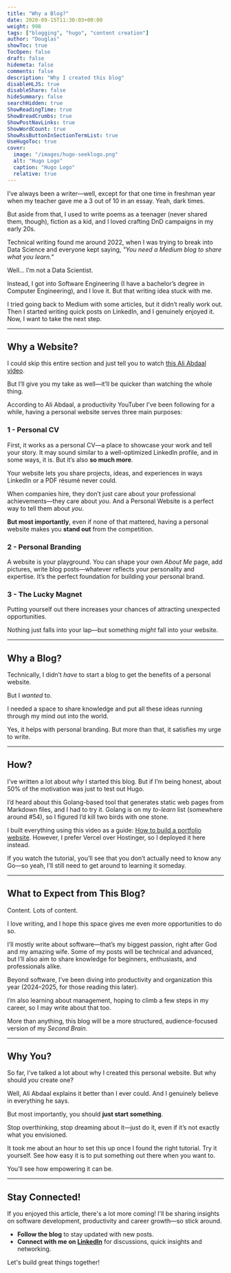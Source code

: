 ```yaml
---
title: "Why a Blog?"
date: 2020-09-15T11:30:03+00:00
weight: 998
tags: ["blogging", "hugo", "content creation"]
author: "Douglas"
showToc: true
TocOpen: false
draft: false
hidemeta: false
comments: false
description: "Why I created this blog"
disableHLJS: true
disableShare: false
hideSummary: false
searchHidden: true
ShowReadingTime: true
ShowBreadCrumbs: true
ShowPostNavLinks: true
ShowWordCount: true
ShowRssButtonInSectionTermList: true
UseHugoToc: true
cover:
  image: "/images/hugo-seeklogo.png"
  alt: "Hugo Logo"
  caption: "Hugo Logo"
  relative: true
---
```


I’ve always been a writer—well, except for that one time in freshman year when my teacher gave me a 3 out of 10 in an essay. Yeah, dark times.

But aside from that, I used to write poems as a teenager (never shared them, though), fiction as a kid, and I loved crafting DnD campaigns in my early 20s.

Technical writing found me around 2022, when I was trying to break into Data Science and everyone kept saying, _"You need a Medium blog to share what you learn."_

Well... I’m not a Data Scientist.

Instead, I got into Software Engineering (I have a bachelor’s degree in Computer Engineering), and I love it. But that writing idea stuck with me.

I tried going back to Medium with some articles, but it didn’t really work out. Then I started writing quick posts on LinkedIn, and I genuinely enjoyed it. Now, I want to take the next step.

---

## **Why a Website?**

I could skip this entire section and just tell you to watch [this Ali Abdaal video](https://www.youtube.com/watch?v=NWfIrmIgaCU&ab_channel=AliAbdaal).

But I’ll give you my take as well—it’ll be quicker than watching the whole thing.

According to Ali Abdaal, a productivity YouTuber I’ve been following for a while, having a personal website serves three main purposes:

### **1 - Personal CV**

First, it works as a personal CV—a place to showcase your work and tell your story. It may sound similar to a well-optimized LinkedIn profile, and in some ways, it is. But it’s also **so much more**.

Your website lets you share projects, ideas, and experiences in ways LinkedIn or a PDF résumé never could.

When companies hire, they don’t just care about your professional achievements—they care about _you_. And a Personal Website is a perfect way to tell them about _you_.

**But most importantly**, even if none of that mattered, having a personal website makes you **stand out** from the competition.

### **2 - Personal Branding**

A website is your playground. You can shape your own _About Me_ page, add pictures, write blog posts—whatever reflects your personality and expertise. It’s the perfect foundation for building your personal brand.

### **3 - The Lucky Magnet**

Putting yourself out there increases your chances of attracting unexpected opportunities.

Nothing just falls into your lap—but something _might_ fall into your website.

---

## **Why a Blog?**

Technically, I didn’t _have_ to start a blog to get the benefits of a personal website.

But I _wanted_ to.

I needed a space to share knowledge and put all these ideas running through my mind out into the world.

Yes, it helps with personal branding. But more than that, it satisfies my urge to write.

---

## **How?**

I’ve written a lot about _why_ I started this blog. But if I’m being honest, about 50% of the motivation was just to test out Hugo.

I’d heard about this Golang-based tool that generates static web pages from Markdown files, and I had to try it. Golang is on my _to-learn_ list (somewhere around #54), so I figured I’d kill two birds with one stone.

I built everything using this video as a guide: [How to build a portfolio website](https://www.youtube.com/watch?v=sm3IuE7zkYQ&t=3216s&ab_channel=DataProfessor). However, I prefer Vercel over Hostinger, so I deployed it here instead.

If you watch the tutorial, you’ll see that you don’t actually need to know any Go—so yeah, I’ll still need to get around to learning it someday.

---

## **What to Expect from This Blog?**

Content. Lots of content.

I love writing, and I hope this space gives me even more opportunities to do so.

I’ll mostly write about software—that’s my biggest passion, right after God and my amazing wife. Some of my posts will be technical and advanced, but I’ll also aim to share knowledge for beginners, enthusiasts, and professionals alike.

Beyond software, I’ve been diving into productivity and organization this year (2024–2025, for those reading this later).

I’m also learning about management, hoping to climb a few steps in my career, so I may write about that too.

More than anything, this blog will be a more structured, audience-focused version of my _Second Brain_.

---

## **Why You?**

So far, I’ve talked a lot about why I created this personal website. But why should _you_ create one?

Well, Ali Abdaal explains it better than I ever could. And I genuinely believe in everything he says.

But most importantly, you should **just start something**.

Stop overthinking, stop dreaming about it—just do it, even if it’s not exactly what you envisioned.

It took me about an hour to set this up once I found the right tutorial. Try it yourself. See how easy it is to put something out there when you want to.

You’ll see how empowering it can be.

---

## Stay Connected!

If you enjoyed this article, there's a lot more coming! I'll be sharing insights on software development, productivity and career growth—so stick around.

- **Follow the blog** to stay updated with new posts.
- **Connect with me on [LinkedIn](https://www.linkedin.com/in/douglas-rocha-leite)** for discussions, quick insights and networking.

Let's build great things together!
